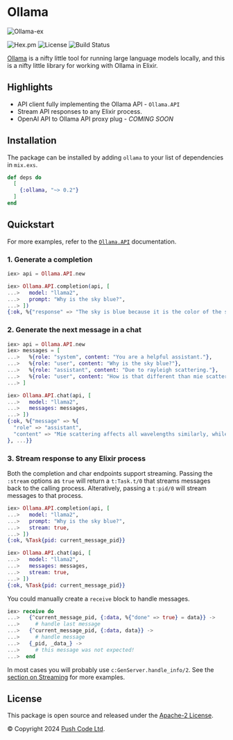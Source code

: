 # Ollama

![Ollama-ex](https://raw.githubusercontent.com/lebrunel/ollama-ex/main/media/poster.webp)

![Hex.pm](https://img.shields.io/hexpm/v/ollama?color=informational)
![License](https://img.shields.io/github/license/lebrunel/ollama-ex?color=informational)
![Build Status](https://img.shields.io/github/actions/workflow/status/lebrunel/ollama-ex/elixir.yml?branch=main)

[Ollama](https://ollama.ai) is a nifty little tool for running large language models locally, and this is a nifty little library for working with Ollama in Elixir.

## Highlights

- API client fully implementing the Ollama API - `Ollama.API`
- Stream API responses to any Elixir process.
- OpenAI API to Ollama API proxy plug - *COMING SOON*

## Installation

The package can be installed by adding `ollama` to your list of dependencies in `mix.exs`.

```elixir
def deps do
  [
    {:ollama, "~> 0.2"}
  ]
end
```

## Quickstart

For more examples, refer to the [`Ollama.API`](https://hexdocs.pm/ollama/Ollama.API.html) documentation.

### 1. Generate a completion

```elixir
iex> api = Ollama.API.new

iex> Ollama.API.completion(api, [
...>   model: "llama2",
...>   prompt: "Why is the sky blue?",
...> ])
{:ok, %{"response" => "The sky is blue because it is the color of the sky.", ...}}
```

### 2. Generate the next message in a chat

```elixir
iex> api = Ollama.API.new
iex> messages = [
...>   %{role: "system", content: "You are a helpful assistant."},
...>   %{role: "user", content: "Why is the sky blue?"},
...>   %{role: "assistant", content: "Due to rayleigh scattering."},
...>   %{role: "user", content: "How is that different than mie scattering?"},
...> ]

iex> Ollama.API.chat(api, [
...>   model: "llama2",
...>   messages: messages,
...> ])
{:ok, %{"message" => %{
  "role" => "assistant",
  "content" => "Mie scattering affects all wavelengths similarly, while Rayleigh favors shorter ones."
}, ...}}
```

### 3. Stream response to any Elixir process

Both the completion and char endpoints support streaming. Passing the `:stream`
options as `true` will return a `t:Task.t/0` that streams messages back to the
calling process. Alteratively, passing a `t:pid/0` will stream messages to that
process.

```elixir
iex> Ollama.API.completion(api, [
...>   model: "llama2",
...>   prompt: "Why is the sky blue?",
...>   stream: true,
...> ])
{:ok, %Task{pid: current_message_pid}}

iex> Ollama.API.chat(api, [
...>   model: "llama2",
...>   messages: messages,
...>   stream: true,
...> ])
{:ok, %Task{pid: current_message_pid}}
```

You could manually create a `receive` block to handle messages.

```elixir
iex> receive do
...>   {^current_message_pid, {:data, %{"done" => true} = data}} ->
...>     # handle last message
...>   {^current_message_pid, {:data, data}} ->
...>     # handle message
...>   {_pid, _data_} ->
...>     # this message was not expected!
...>  end
```

In most cases you will probably use `c:GenServer.handle_info/2`. See the
[section on Streaming](https://hexdocs.pm/ollama/Ollama.API.html#module-streaming) for more examples.

## License

This package is open source and released under the [Apache-2 License](https://github.com/lebrunel/ollama/blob/master/LICENSE).

© Copyright 2024 [Push Code Ltd](https://www.pushcode.com/).
